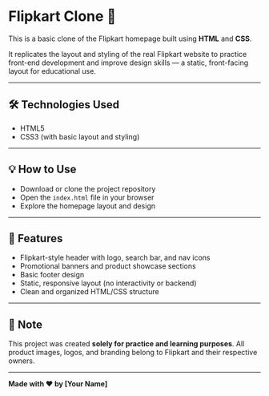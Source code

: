 # Flipkart Clone 🛒  
This is a basic clone of the Flipkart homepage built using **HTML** and **CSS**.

It replicates the layout and styling of the real Flipkart website to practice front-end development and improve design skills — a static, front-facing layout for educational use.

---

## 🛠️ Technologies Used

- HTML5  
- CSS3 (with basic layout and styling)

---

## 💡 How to Use

- Download or clone the project repository  
- Open the `index.html` file in your browser  
- Explore the homepage layout and design

---

## 📌 Features

- Flipkart-style header with logo, search bar, and nav icons  
- Promotional banners and product showcase sections  
- Basic footer design  
- Static, responsive layout (no interactivity or backend)  
- Clean and organized HTML/CSS structure

---

## 📎 Note  
This project was created **solely for practice and learning purposes**. All product images, logos, and branding belong to Flipkart and their respective owners.

---

**Made with ❤️ by [Your Name]**
